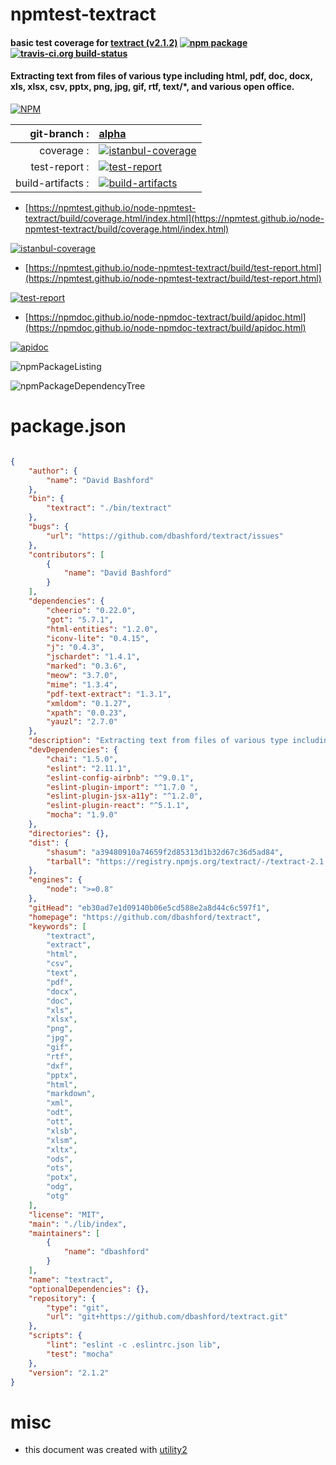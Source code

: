 # npmtest-textract

#### basic test coverage for  [textract (v2.1.2)](https://github.com/dbashford/textract)  [![npm package](https://img.shields.io/npm/v/npmtest-textract.svg?style=flat-square)](https://www.npmjs.org/package/npmtest-textract) [![travis-ci.org build-status](https://api.travis-ci.org/npmtest/node-npmtest-textract.svg)](https://travis-ci.org/npmtest/node-npmtest-textract)

#### Extracting text from files of various type including html, pdf, doc, docx, xls, xlsx, csv, pptx, png, jpg, gif, rtf, text/*, and various open office.

[![NPM](https://nodei.co/npm/textract.png?downloads=true&downloadRank=true&stars=true)](https://www.npmjs.com/package/textract)

| git-branch : | [alpha](https://github.com/npmtest/node-npmtest-textract/tree/alpha)|
|--:|:--|
| coverage : | [![istanbul-coverage](https://npmtest.github.io/node-npmtest-textract/build/coverage.badge.svg)](https://npmtest.github.io/node-npmtest-textract/build/coverage.html/index.html)|
| test-report : | [![test-report](https://npmtest.github.io/node-npmtest-textract/build/test-report.badge.svg)](https://npmtest.github.io/node-npmtest-textract/build/test-report.html)|
| build-artifacts : | [![build-artifacts](https://npmtest.github.io/node-npmtest-textract/glyphicons_144_folder_open.png)](https://github.com/npmtest/node-npmtest-textract/tree/gh-pages/build)|

- [https://npmtest.github.io/node-npmtest-textract/build/coverage.html/index.html](https://npmtest.github.io/node-npmtest-textract/build/coverage.html/index.html)

[![istanbul-coverage](https://npmtest.github.io/node-npmtest-textract/build/screenCapture.buildCi.browser.%252Ftmp%252Fbuild%252Fcoverage.lib.html.png)](https://npmtest.github.io/node-npmtest-textract/build/coverage.html/index.html)

- [https://npmtest.github.io/node-npmtest-textract/build/test-report.html](https://npmtest.github.io/node-npmtest-textract/build/test-report.html)

[![test-report](https://npmtest.github.io/node-npmtest-textract/build/screenCapture.buildCi.browser.%252Ftmp%252Fbuild%252Ftest-report.html.png)](https://npmtest.github.io/node-npmtest-textract/build/test-report.html)

- [https://npmdoc.github.io/node-npmdoc-textract/build/apidoc.html](https://npmdoc.github.io/node-npmdoc-textract/build/apidoc.html)

[![apidoc](https://npmdoc.github.io/node-npmdoc-textract/build/screenCapture.buildCi.browser.%252Ftmp%252Fbuild%252Fapidoc.html.png)](https://npmdoc.github.io/node-npmdoc-textract/build/apidoc.html)

![npmPackageListing](https://npmtest.github.io/node-npmtest-textract/build/screenCapture.npmPackageListing.svg)

![npmPackageDependencyTree](https://npmtest.github.io/node-npmtest-textract/build/screenCapture.npmPackageDependencyTree.svg)



# package.json

```json

{
    "author": {
        "name": "David Bashford"
    },
    "bin": {
        "textract": "./bin/textract"
    },
    "bugs": {
        "url": "https://github.com/dbashford/textract/issues"
    },
    "contributors": [
        {
            "name": "David Bashford"
        }
    ],
    "dependencies": {
        "cheerio": "0.22.0",
        "got": "5.7.1",
        "html-entities": "1.2.0",
        "iconv-lite": "0.4.15",
        "j": "0.4.3",
        "jschardet": "1.4.1",
        "marked": "0.3.6",
        "meow": "3.7.0",
        "mime": "1.3.4",
        "pdf-text-extract": "1.3.1",
        "xmldom": "0.1.27",
        "xpath": "0.0.23",
        "yauzl": "2.7.0"
    },
    "description": "Extracting text from files of various type including html, pdf, doc, docx, xls, xlsx, csv, pptx, png, jpg, gif, rtf, text/*, and various open office.",
    "devDependencies": {
        "chai": "1.5.0",
        "eslint": "2.11.1",
        "eslint-config-airbnb": "^9.0.1",
        "eslint-plugin-import": "^1.7.0 ",
        "eslint-plugin-jsx-a11y": "^1.2.0",
        "eslint-plugin-react": "^5.1.1",
        "mocha": "1.9.0"
    },
    "directories": {},
    "dist": {
        "shasum": "a39480910a74659f2d85313d1b32d67c36d5ad84",
        "tarball": "https://registry.npmjs.org/textract/-/textract-2.1.2.tgz"
    },
    "engines": {
        "node": ">=0.8"
    },
    "gitHead": "eb30ad7e1d09140b06e5cd588e2a8d44c6c597f1",
    "homepage": "https://github.com/dbashford/textract",
    "keywords": [
        "textract",
        "extract",
        "html",
        "csv",
        "text",
        "pdf",
        "docx",
        "doc",
        "xls",
        "xlsx",
        "png",
        "jpg",
        "gif",
        "rtf",
        "dxf",
        "pptx",
        "html",
        "markdown",
        "xml",
        "odt",
        "ott",
        "xlsb",
        "xlsm",
        "xltx",
        "ods",
        "ots",
        "potx",
        "odg",
        "otg"
    ],
    "license": "MIT",
    "main": "./lib/index",
    "maintainers": [
        {
            "name": "dbashford"
        }
    ],
    "name": "textract",
    "optionalDependencies": {},
    "repository": {
        "type": "git",
        "url": "git+https://github.com/dbashford/textract.git"
    },
    "scripts": {
        "lint": "eslint -c .eslintrc.json lib",
        "test": "mocha"
    },
    "version": "2.1.2"
}
```



# misc
- this document was created with [utility2](https://github.com/kaizhu256/node-utility2)
